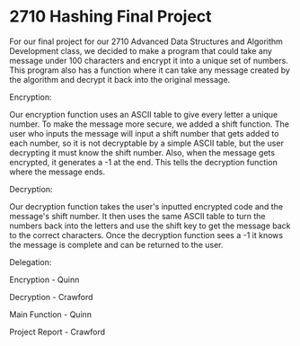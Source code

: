 # 2710 Hashing Final Project

For our final project for our 2710 Advanced Data Structures and Algorithm Development class, we decided to make a program that could take any message under 100 characters and encrypt it into a unique set of numbers. This program also has a function where it can take any message created by the algorithm and decrypt it back into the original message. 

Encryption:

Our encryption function uses an ASCII table to give every letter a unique number. To make the message more secure, we added a shift function. The user who inputs the message will input a shift number that gets added to each number, so it is not decryptable by a simple ASCII table, but the user decrypting it must know the shift number. Also, when the message gets encrypted, it generates a -1 at the end. This tells the decryption function where the message ends. 

Decryption: 

Our decryption function takes the user's inputted encrypted code and the message's shift number. It then uses the same ASCII table to turn the numbers back into the letters and use the shift key to get the message back to the correct characters. Once the decryption function sees a -1 it knows the message is complete and can be returned to the user. 

Delegation: 

Encryption - Quinn

Decryption - Crawford

Main Function - Quinn

Project Report - Crawford

    
